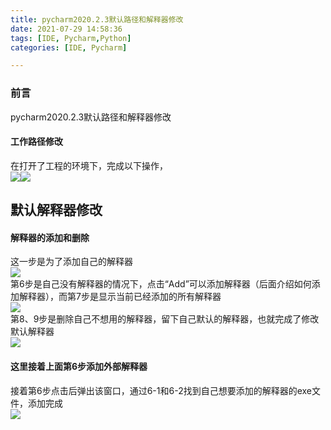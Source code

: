```yaml
---
title: pycharm2020.2.3默认路径和解释器修改
date: 2021-07-29 14:58:36
tags: [IDE, Pycharm,Python]
categories: [IDE, Pycharm]

---
```


### 前言

pycharm2020.2.3默认路径和解释器修改

#### 工作路径修改

在打开了工程的环境下，完成以下操作，  
![](https://s2.loli.net/2023/06/11/2LNJuB9p4Yodx3a.png)![](https://s2.loli.net/2023/06/11/hOCATgxXivRI5dH.png)

默认解释器修改
--------------------------------------------------------------------------

#### 解释器的添加和删除

这一步是为了添加自己的解释器  
![](https://s2.loli.net/2023/06/11/adP9lRxQmCLgwq3.png)  
第6步是自己没有解释器的情况下，点击“Add”可以添加解释器（后面介绍如何添加解释器），而第7步是显示当前已经添加的所有解释器  
![](https://s2.loli.net/2023/06/11/ab7EDpl3Meo5cVH.png)  
第8、9步是删除自己不想用的解释器，留下自己默认的解释器，也就完成了修改默认解释器  
![](https://s2.loli.net/2023/06/11/yStEs5wcFomDHLa.png)

#### 这里接着上面第6步添加外部解释器

接着第6步点击后弹出该窗口，通过6-1和6-2找到自己想要添加的解释器的exe文件，添加完成  
![](https://s2.loli.net/2023/06/11/MSxAWGlywB3a5mk.png)

 